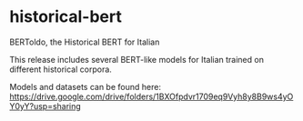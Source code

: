 # historical-bert
BERToldo, the Historical BERT for Italian

This release includes several BERT-like models for Italian trained on different historical corpora.

Models and datasets can be found here: https://drive.google.com/drive/folders/1BXOfpdvr1709eq9Vyh8y8B9ws4yOY0yY?usp=sharing
